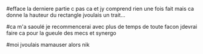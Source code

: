 
#efface la derniere partie c pas ca et jy comprend rien une fois fait mais ca donne la hauteur du rectangle jvoulais un trait...

#ca m'a saoulé je recommencerai avec plus de temps de toute facon jdevrai faire ca pour la gueule des mecs et synergo 

#moi jvoulais mamauser alors nik
